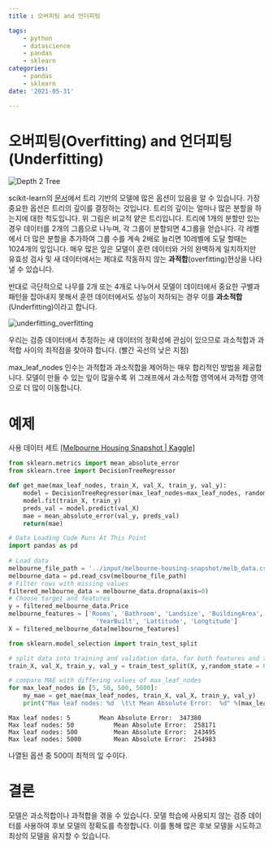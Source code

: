 ```yaml
---
title : 오버피팅 and 언더피팅

tags:
    - python
    - datascience
    - pandas
    - sklearn
categories:
    - pandas
    - sklearn
date: '2021-05-31'

---
```

# 오버피팅(Overfitting) and 언더피팅(Underfitting)

![Depth 2 Tree](http://i.imgur.com/R3ywQsR.png)

scikit-learn의 [문서](http://scikit-learn.org/stable/modules/generated/sklearn.tree.DecisionTreeRegressor.html)에서 트리 기반의 모델에 많은 옵션이 있음을 알 수 있습니다. 가장 중요한 옵션은 트리의 깊이를 결정하는 것입니다. 트리의 깊이는 얼마나 많은 분할을 하는지에 대한 척도입니다. 위 그림은 비교적 얕은 트리입니다. 트리에 1개의 분할만 있는 경우 데이터를 2개의 그룹으로 나누며, 각 그룹이 분할되면 4그룹을 얻습니다. 각 레벨에서 더 많은 분할을 추가하여 그룹 수를 계속 2배로 늘리면 10레벨에 도달 할때는 1024개의 잎입니다. 매우 많은 잎은 모델이 훈련 데이터와 거의 완벽하게 일치하지만 유효성 검사 및 새 데이터에서는 제대로 작동하지 않는 **과적합**(overfitting)현상을 나타낼 수 있습니다.

반대로 극단적으로 나무를 2개 또는 4개로 나누어서 모델이 데이터에서 중요한 구별과 패턴을 잡아내지 못해서 훈련 데이터에서도 성능이 저하되는 경우 이를 **과소적합**(Underfitting)이라고 합니다.

![underfitting_overfitting](http://i.imgur.com/2q85n9s.png)

우리는 검증 데이터에서 추정하는 새 데이터의 정확성에 관심이 있으므로 과소적합과 과적합 사이의 최적점을 찾아햐 합니다. (빨간 곡선의 낮은 지점)

max_leaf_nodes 인수는 과적합과 과소적합을 제어하는 매우 합리적인 방법을 제공합니다. 모델이 만들 수 있는 잎이 많을수록 위 그래프에서 과소적합 영역에서 과적합 영역으로 더 많이 이동합니다.

# 예제
사용 데이터 세트 [[Melbourne Housing Snapshot | Kaggle]](https://www.kaggle.com/dansbecker/melbourne-housing-snapshot/home)

```python
from sklearn.metrics import mean_absolute_error
from sklearn.tree import DecisionTreeRegressor

def get_mae(max_leaf_nodes, train_X, val_X, train_y, val_y):
    model = DecisionTreeRegressor(max_leaf_nodes=max_leaf_nodes, random_state=0)
    model.fit(train_X, train_y)
    preds_val = model.predict(val_X)
    mae = mean_absolute_error(val_y, preds_val)
    return(mae)
```

```python
# Data Loading Code Runs At This Point
import pandas as pd
    
# Load data
melbourne_file_path = '../input/melbourne-housing-snapshot/melb_data.csv'
melbourne_data = pd.read_csv(melbourne_file_path) 
# Filter rows with missing values
filtered_melbourne_data = melbourne_data.dropna(axis=0)
# Choose target and features
y = filtered_melbourne_data.Price
melbourne_features = ['Rooms', 'Bathroom', 'Landsize', 'BuildingArea', 
                        'YearBuilt', 'Lattitude', 'Longtitude']
X = filtered_melbourne_data[melbourne_features]

from sklearn.model_selection import train_test_split

# split data into training and validation data, for both features and target
train_X, val_X, train_y, val_y = train_test_split(X, y,random_state = 0)
```

```python
# compare MAE with differing values of max_leaf_nodes
for max_leaf_nodes in [5, 50, 500, 5000]:
    my_mae = get_mae(max_leaf_nodes, train_X, val_X, train_y, val_y)
    print("Max leaf nodes: %d  \t\t Mean Absolute Error:  %d" %(max_leaf_nodes, my_mae))
```
```
Max leaf nodes: 5  		 Mean Absolute Error:  347380
Max leaf nodes: 50  		 Mean Absolute Error:  258171
Max leaf nodes: 500  		 Mean Absolute Error:  243495
Max leaf nodes: 5000  		 Mean Absolute Error:  254983
```
나열된 옵션 중 500이 최적의 잎 수이다.

# 결론
모델은 과소적합이나 과적합을 겪을 수 있습니다.  모델 학습에 사용되지 않는 검증 데이터를 사용하여 후보 모델의 정확도를 측정합니다. 이를 통해 많은 후보 모델을 시도하고 최상의 모델을 유지할 수 있습니다.
